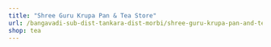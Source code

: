 ```yaml
---
title: "Shree Guru Krupa Pan & Tea Store"
url: /bangavadi-sub-dist-tankara-dist-morbi/shree-guru-krupa-pan-and-tea-store/
shop: tea
---
```


